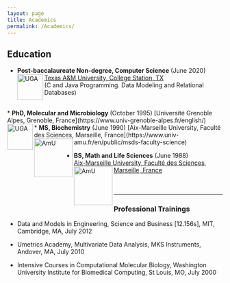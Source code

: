 ```yaml
---
layout: page
title: Academics
permalink: /Academics/
---
```


## Education

* <b>Post-baccalaureate Non-degree, Computer Science</b> (June 2020)  
[Texas A&M University, College Station, TX](https://www.tamu.edu/index.html)     <img align="left" src="https://www.tamu.edu/_files/images/logos/primaryTAM.png" alt="UGA" width="60"/>  
(C and Java Programming.  Data Modeling and Relational Databases)  
<br />  
* <b>PhD, Molecular and Microbiology</b> (October 1995)     
[Université Grenoble Alpes, Grenoble, France](https://www.univ-grenoble-alpes.fr/english/)     <img align="left" src="https://www.univ-grenoble-alpes.fr/uas/SITEUI/UGA_LOGO_ACCUEIL/logo+bleu.svg" alt="UGA" width="60"/>    

<br />     
* <b>MS, Biochemistry</b> (June 1990)      
[Aix-Marseille University, Faculté des Sciences, Marseille, France](https://www.univ-amu.fr/en/public/msds-faculty-science)     <img align="left" src="https://www.univ-amu.fr/system/files/2021-01/DIRCOM-Logo_AMU_CMJN.png" alt="AmU" width="90"/>  
<br />  

* <b>BS, Math and Life Sciences</b>  (June 1988)  
[Aix-Marseille University, Faculté des Sciences, Marseille, France ](https://www.univ-amu.fr/en/public/msds-faculty-science)     <img align="left" src="https://www.univ-amu.fr/system/files/2021-01/DIRCOM-Logo_AMU_CMJN.png" alt="AmU" width="90"/>  
<br /><br />  
<hr />

### Professional Trainings  

*  Data and Models in Engineering, Science and Business [12.156s], MIT, Cambridge, MA, July 2012  

* Umetrics Academy, Multivariate Data Analysis, MKS Instruments, Andover, MA, July 2010  

* Intensive Courses in Computational Molecular Biology,
Washington University Institute for Biomedical Computing, St Louis, MO, July 2000  
